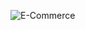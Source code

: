 ![E-Commerce](https://github.com/viddy09/NotificationService/assets/70717147/76c568b8-9abf-4cd8-9427-88909adb96d7)
